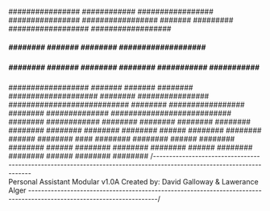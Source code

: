 ################												############											#################							################
#################											#######	#########										##################					##################
#####     ########									#######			########									###################				####################
#####     ########								#######					########								########	###########		###########		########
##################							#######							#######								########		####################			########
################								###########################								########			#################				########
##############									###########################								########				############					########
########												########				   ########								########					########						########
########              ######		########				   ########			######		########						####							########
########              ######		########				   ########			######		########															########
########              ######		########				   ########			######		########															########
/----------------------------------------------------------------------------------------------------------------------\
																					Personal Assistant Modular v1.0A
																			Created by: David Galloway & Lawerance Alger
\----------------------------------------------------------------------------------------------------------------------/


